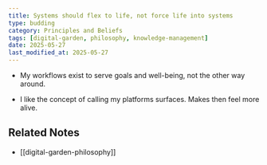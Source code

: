 ```yaml
---
title: Systems should flex to life, not force life into systems
type: budding
category: Principles and Beliefs
tags: [digital-garden, philosophy, knowledge-management]
date: 2025-05-27
last_modified_at: 2025-05-27
---
```


- My workflows exist to serve goals and well-being, not the other way around.

- I like the concept of calling my platforms surfaces. Makes then feel more alive.

## Related Notes

- [[digital-garden-philosophy]]